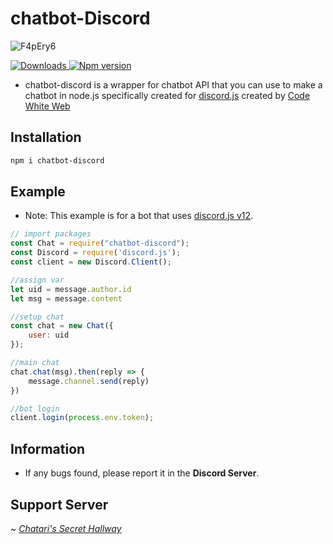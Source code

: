 # chatbot-Discord

![F4pEry6](https://nodei.co/npm/chatbot-discord.png?downloads=true&stars=true)

<a href="https://www.npmjs.com/package/chatbot-discord">
<img src="https://img.shields.io/npm/dt/chatbot-discord?color=CC3534&logo=npm&style=for-the-badge" alt="Downloads">
</a>

<a href="https://www.npmjs.com/package/chatbot-discord">
<img src="https://img.shields.io/npm/v/chatbot-discord?color=red&label=Version&logo=npm&style=for-the-badge" alt="Npm version">
</a>

- chatbot-discord is a wrapper for chatbot API that you can use to make a chatbot in node.js specifically created for [discord.js](https://discord.js.org/) created by [Code White Web](https://CodeWhiteWeb.cf)

## Installation

```bash
npm i chatbot-discord
```

## Example

- Note: This example is for a bot that uses [discord.js v12](https://v12.discordjs.guide/).

```javascript
// import packages
const Chat = require("chatbot-discord");
const Discord = require('discord.js');
const client = new Discord.Client();

//assign var
let uid = message.author.id
let msg = message.content

//setup chat
const chat = new Chat({
    user: uid
});

//main chat
chat.chat(msg).then(reply => {
    message.channel.send(reply)
})

//bot login
client.login(process.env.token);
```

## Information

- If any bugs found, please report it in the **Discord Server**.

## Support Server

~ [_Chatari's Secret Hallway_](https://discord.gg/fZP4c9pREh)
